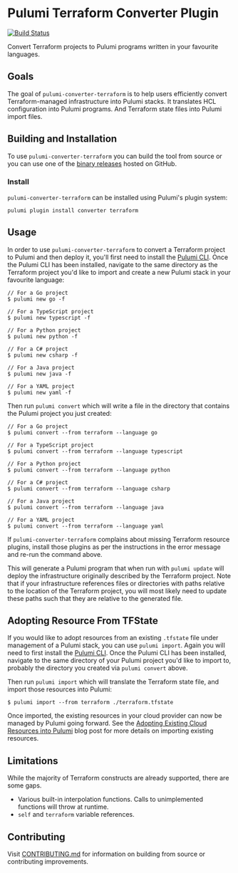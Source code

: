 # Pulumi Terraform Converter Plugin

[![Build Status](https://github.com/pulumi/pulumi-converter-terraform/actions/workflows/publish-snapshot.yaml/badge.svg)](https://github.com/pulumi/pulumi-converter-terraform/actions/workflows/publish-snapshot.yaml)

Convert Terraform projects to Pulumi programs written in your favourite languages.

## Goals

The goal of `pulumi-converter-terraform` is to help users efficiently convert Terraform-managed infrastructure
into Pulumi stacks. It translates HCL configuration into Pulumi programs. And Terraform state files into
Pulumi import files.

## Building and Installation

To use `pulumi-converter-terraform` you can build the tool from source or you can use one of the [binary
releases](https://github.com/pulumi/tf2pulumi/releases) hosted on GitHub.

### Install
`pulumi-converter-terraform` can be installed using Pulumi's plugin system:
```console
pulumi plugin install converter terraform
```

## Usage

In order to use `pulumi-converter-terraform` to convert a Terraform project to Pulumi and then deploy it,
you'll first need to install the [Pulumi CLI](https://pulumi.io/quickstart/install.html). Once the
Pulumi CLI has been installed, navigate to the same directory as the Terraform project you'd like to
import and create a new Pulumi stack in your favourite language:

```console
// For a Go project
$ pulumi new go -f

// For a TypeScript project
$ pulumi new typescript -f

// For a Python project
$ pulumi new python -f

// For a C# project
$ pulumi new csharp -f

// For a Java project
$ pulumi new java -f

// For a YAML project
$ pulumi new yaml -f
```

Then run `pulumi convert` which will write a file in the directory that
contains the Pulumi project you just created:

```console
// For a Go project
$ pulumi convert --from terraform --language go

// For a TypeScript project
$ pulumi convert --from terraform --language typescript

// For a Python project
$ pulumi convert --from terraform --language python

// For a C# project
$ pulumi convert --from terraform --language csharp

// For a Java project
$ pulumi convert --from terraform --language java

// For a YAML project
$ pulumi convert --from terraform --language yaml
```

If `pulumi-converter-terraform` complains about missing Terraform resource plugins, install those plugins as
per the instructions in the error message and re-run the command above.

This will generate a Pulumi program that when run with `pulumi update` will deploy the infrastructure
originally described by the Terraform project. Note that if your infrastructure references files or
directories with paths relative to the location of the Terraform project, you will most likely need to update
these paths such that they are relative to the generated file.

## Adopting Resource From TFState

If you would like to adopt resources from an existing `.tfstate` file under management of a Pulumi stack, you
can use `pulumi import`. Again you will need to first install the [Pulumi
CLI](https://pulumi.io/quickstart/install.html). Once the Pulumi CLI has been installed, navigate to the same
directory of your Pulumi project you'd like to import to, probably the directory you created via `pulumi
convert` above.

Then run `pulumi import` which will translate the Terraform state file, and import those resources into Pulumi:

```console
$ pulumi import --from terraform ./terraform.tfstate
```
Once imported, the existing resources in your cloud provider can now be managed by Pulumi going forward. See
the [Adopting Existing Cloud Resources into
Pulumi](https://www.pulumi.com/blog/adopting-existing-cloud-resources-into-pulumi/) blog post for more details
on importing existing resources.

## Limitations

While the majority of Terraform constructs are already supported, there are some gaps.
- Various built-in interpolation functions. Calls to unimplemented functions will throw at
  runtime.
- `self` and `terraform` variable references.

## Contributing

Visit [CONTRIBUTING.md](./CONTRIBUTING.md) for information on building from source or contributing improvements.
